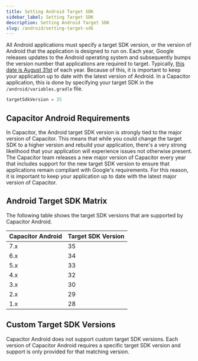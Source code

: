 ```yaml
---
title: Setting Android Target SDK
sidebar_label: Setting Target SDK
description: Setting Android Target SDK
slug: /android/setting-target-sdk
---
```


All Android applications must specify a target SDK version, or the version of Android that the application is designed to run on. Each year, Google releases updates to the Android operating system and subsequently bumps the version number that applications are required to target. Typically, [this date is August 31st](https://support.google.com/googleplay/android-developer/answer/11926878?hl=en) of each year. Because of this, it is important to keep your application up to date with the latest version of Android. In a Capacitor application, this is done by specifying your target SDK in the `/android/variables.gradle` file.

```groovy
targetSdkVersion = 35
```

## Capacitor Android Requirements

In Capacitor, the Android target SDK version is strongly tied to the major version of Capacitor. This means that while you could change the target SDK to a higher version and rebuild your application, there's a very strong likelihood that your application will experience issues not otherwise present. The Capacitor team releases a new major version of Capacitor every year that includes support for the new target SDK version to ensure that applications remain compliant with Google's requirements. For this reason, it is important to keep your application up to date with the latest major version of Capacitor.

## Android Target SDK Matrix

The following table shows the target SDK versions that are supported by Capacitor Android.

| Capacitor Android | Target SDK Version |
| ----------------- | ------------------ |
| 7.x               | 35                 |
| 6.x               | 34                 |
| 5.x               | 33                 |
| 4.x               | 32                 |
| 3.x               | 30                 |
| 2.x               | 29                 |
| 1.x               | 28                 |

## Custom Target SDK Versions

Capacitor Android does not support custom target SDK versions. Each version of Capacitor Android requires a specific target SDK version and support is only provided for that matching version.
